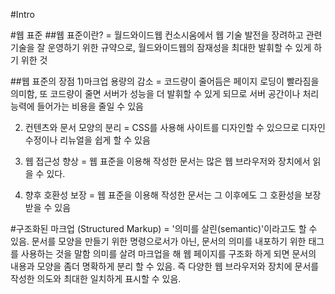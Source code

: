 #Intro

#웹 표준
##웹 표준이란?
 = 월드와이드웹 컨소시움에서 웹 기술 발전을 장려하고 관련 기술을 잘 운영하기 위한 규약으로, 월드와이드웹의 잠재성을 최대한 발휘할 수 있게 하기 위한 것

##웹 표준의 장점
1)마크업 용량의 감소
 = 코드량이 줄어듬은 페이지 로딩이 빨라짐을 의미함, 또 코드량이 줄면 서버가 성능을 더 발휘할 수 있게 되므로 서버 공간이나 처리 능력에 들어가는 비용을 줄일 수 있음

2) 컨텐츠와 문서 모양의 분리
 = CSS를 사용해 사이트를 디자인할 수 있으므로 디자인 수정이나 리뉴얼을 쉽게 할 수 있음

3) 웹 접근성 향상
 = 웹 표준을 이용해 작성한 문서는 많은 웹 브라우저와 장치에서 읽을 수 있다.

4) 향후 호환성 보장
 = 웹 표준을 이용해 작성한 문서는 그 이후에도 그 호환성을 보장 받을 수 있음

#구조화된 마크업 (Structured Markup)
 = '의미를 살린(semantic)'이라고도 할 수 있음. 문서를 모양을 만들기 위한 명령으로서가 아닌, 문서의 의미를 내포하기 위한 태그를 사용하는 것을 말함
 의미를 살려 마크업을 해 웹 페이지를 구조화 하게 되면 문서의 내용과 모양을 좀더 명확하게 분리 할 수 있음. 즉 다양한 웹 브라우저와 장치에 문서를 작성한 의도와 최대한 일치하게 표시할 수 있음.

